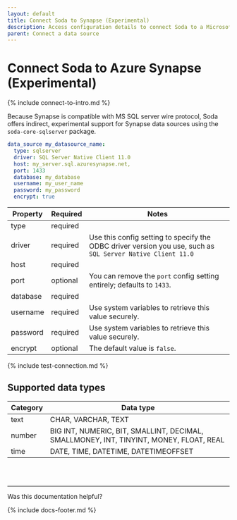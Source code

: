```yaml
---
layout: default
title: Connect Soda to Synapse (Experimental)
description: Access configuration details to connect Soda to a Microsoft Azure Synapse data source.
parent: Connect a data source
---
```


# Connect Soda to Azure Synapse (Experimental)

{% include connect-to-intro.md %}

Because Synapse is compatible with MS SQL server wire protocol, Soda offers indirect, experimental support for Synapse data sources using the `soda-core-sqlserver` package. 

```yaml
data_source my_datasource_name:
  type: sqlserver
  driver: SQL Server Native Client 11.0
  host: my_server.sql.azuresynapse.net,
  port: 1433
  database: my_database
  username: my_user_name
  password: my_password
  encrypt: true
```

| Property | Required | Notes                                                      |
| -------- | -------- | ---------------------------------------------------------- |
| type     | required |                                                            |
| driver   | required | Use this config setting to specify the ODBC driver version you use, such as `SQL Server Native Client 11.0` |
| host     | required |                                                            |
| port     | optional | You can remove the `port` config setting entirely; defaults to `1433`.|
| database | required |                                                            |
| username | required | Use system variables to retrieve this value securely.      |
| password | required | Use system variables to retrieve this value securely.      |
| encrypt  | optional |   The default value is `false`.                            |


{% include test-connection.md %}

## Supported data types

| Category | Data type  |
| -------- | ---------- |
| text     | CHAR, VARCHAR, TEXT  |
| number   | BIG INT, NUMERIC, BIT, SMALLINT, DECIMAL, SMALLMONEY, INT, TINYINT, MONEY, FLOAT, REAL  |
| time     | DATE, TIME, DATETIME, DATETIMEOFFSET |



<br />
<br />

---

Was this documentation helpful?

<!-- LikeBtn.com BEGIN -->
<span class="likebtn-wrapper" data-theme="tick" data-i18n_like="Yes" data-ef_voting="grow" data-show_dislike_label="true" data-counter_zero_show="true" data-i18n_dislike="No"></span>
<script>(function(d,e,s){if(d.getElementById("likebtn_wjs"))return;a=d.createElement(e);m=d.getElementsByTagName(e)[0];a.async=1;a.id="likebtn_wjs";a.src=s;m.parentNode.insertBefore(a, m)})(document,"script","//w.likebtn.com/js/w/widget.js");</script>
<!-- LikeBtn.com END -->

{% include docs-footer.md %}